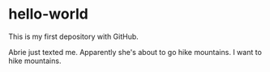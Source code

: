# hello-world
This is my first depository with GitHub.

Abrie just texted me. Apparently she's about to go hike mountains. I want to hike mountains.
